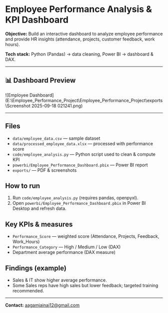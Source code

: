 # Employee Performance Analysis & KPI Dashboard

**Objective:** Build an interactive dashboard to analyze employee performance and provide HR insights (attendance, projects, customer feedback, work hours).

**Tech stack:** Python (Pandas) → data cleaning, Power BI → dashboard & DAX.

---

## 📊 Dashboard Preview
![Employee Dashboard](E:\Employee_Performance_Project\Employee_Performance_Project\exports\Screenshot 2025-09-18 021241.png)

---

## Files
- `data/employee_data.csv` — sample dataset
- `data/processed_employee_data.xlsx` — processed with performance score
- `code/employee_analysis.py` — Python script used to clean & compute KPI
- `powerbi/Employee_Performance_Dashboard.pbix` — Power BI report
- `exports/` — PDF & screenshots

## How to run
1. Run `code/employee_analysis.py` (requires pandas, openpyxl).
2. Open `powerbi/Employee_Performance_Dashboard.pbix` in Power BI Desktop and refresh data.

## Key KPIs & measures
- `Performance_Score` — weighted score (Attendance, Projects, Feedback, Work_Hours)
- `Performance_Category` — High / Medium / Low (DAX)
- Department average performance (DAX measure)

## Findings (example)
- Sales & IT show higher average performance.
- Some Sales reps have high sales but lower feedback; targeted training recommended.

---

**Contact:** aagamjainaj12@gmail.com
